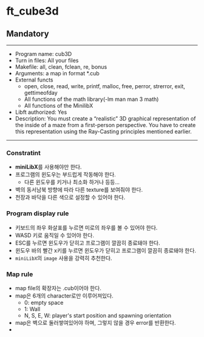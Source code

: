 # ft_cube3d

## Mandatory

---

- Program name: cub3D
- Turn in files: All your files
- Makefile: all, clean, fclean, re, bonus
- Arguments: a map in format *.cub
- External functs
  - open, close, read, write, printf, malloc, free, perror, strerror, exit, gettimeofday
  - All functions of the math library\(-lm man man 3 math)
  - All functions of the MinilibX
- Libft authorized: Yes
- Description: You must create a “realistic” 3D graphical representation of the inside of a maze from a first-person perspective. You have to create this representation using the Ray-Casting principles mentioned earlier.

---

### Constratint

- **miniLibX**를 사용해야만 한다.
- 프로그램의 윈도우는 부드럽게 작동해야 한다.
  - 다른 윈도우를 키거나 최소화 하거나 등등...
- 벽의 동서남북 방향에 따라 다른 texture를 보여줘야 한다.
- 천장과 바닥을 다른 색으로 설정할 수 있어야 한다.

### Program display rule

- 키보드의 좌우 화살표를 누르면 미로의 좌우를 볼 수 있어야 한다.
- WASD 키로 움직일 수 있어야 한다.
- ESC를 누르면 윈도우가 닫히고 프로그램이 깔끔히 종료돼야 한다.
- 윈도우 바의 빨간 x키를 누르면 윈도우가 닫히고 프로그램이 깔끔히 종료돼야 한다.
- ```miniLibX```의 ```image``` 사용을 강력히 추천한다.

### Map rule

- map file의 확장자는 .cub이어야 한다.
- map은 6개의 character로만 이루어져있다.
  - 0: empty space
  - 1: Wall
  - N, S, E, W: player's start position and spawning orientation
- map은 벽으로 둘러쌓여있어야 하며, 그렇지 않을 경우 error를 반환한다.
- 



















